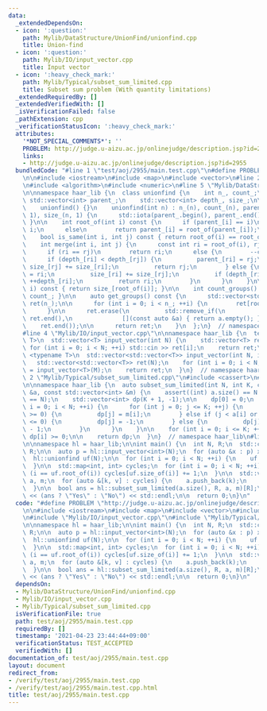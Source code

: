 ```yaml
---
data:
  _extendedDependsOn:
  - icon: ':question:'
    path: Mylib/DataStructure/UnionFind/unionfind.cpp
    title: Union-find
  - icon: ':question:'
    path: Mylib/IO/input_vector.cpp
    title: Input vector
  - icon: ':heavy_check_mark:'
    path: Mylib/Typical/subset_sum_limited.cpp
    title: Subset sum problem (With quantity limitations)
  _extendedRequiredBy: []
  _extendedVerifiedWith: []
  _isVerificationFailed: false
  _pathExtension: cpp
  _verificationStatusIcon: ':heavy_check_mark:'
  attributes:
    '*NOT_SPECIAL_COMMENTS*': ''
    PROBLEM: http://judge.u-aizu.ac.jp/onlinejudge/description.jsp?id=2955
    links:
    - http://judge.u-aizu.ac.jp/onlinejudge/description.jsp?id=2955
  bundledCode: "#line 1 \"test/aoj/2955/main.test.cpp\"\n#define PROBLEM \"http://judge.u-aizu.ac.jp/onlinejudge/description.jsp?id=2955\"\
    \n\n#include <iostream>\n#include <map>\n#include <vector>\n#line 2 \"Mylib/DataStructure/UnionFind/unionfind.cpp\"\
    \n#include <algorithm>\n#include <numeric>\n#line 5 \"Mylib/DataStructure/UnionFind/unionfind.cpp\"\
    \n\nnamespace haar_lib {\n  class unionfind {\n    int n_, count_;\n    mutable\
    \ std::vector<int> parent_;\n    std::vector<int> depth_, size_;\n\n  public:\n\
    \    unionfind() {}\n    unionfind(int n) : n_(n), count_(n), parent_(n), depth_(n,\
    \ 1), size_(n, 1) {\n      std::iota(parent_.begin(), parent_.end(), 0);\n   \
    \ }\n\n    int root_of(int i) const {\n      if (parent_[i] == i)\n        return\
    \ i;\n      else\n        return parent_[i] = root_of(parent_[i]);\n    }\n\n\
    \    bool is_same(int i, int j) const { return root_of(i) == root_of(j); }\n\n\
    \    int merge(int i, int j) {\n      const int ri = root_of(i), rj = root_of(j);\n\
    \      if (ri == rj)\n        return ri;\n      else {\n        --count_;\n  \
    \      if (depth_[ri] < depth_[rj]) {\n          parent_[ri] = rj;\n         \
    \ size_[rj] += size_[ri];\n          return rj;\n        } else {\n          parent_[rj]\
    \ = ri;\n          size_[ri] += size_[rj];\n          if (depth_[ri] == depth_[rj])\
    \ ++depth_[ri];\n          return ri;\n        }\n      }\n    }\n\n    int size_of(int\
    \ i) const { return size_[root_of(i)]; }\n\n    int count_groups() const { return\
    \ count_; }\n\n    auto get_groups() const {\n      std::vector<std::vector<int>>\
    \ ret(n_);\n\n      for (int i = 0; i < n_; ++i) {\n        ret[root_of(i)].push_back(i);\n\
    \      }\n\n      ret.erase(\n          std::remove_if(\n              ret.begin(),\
    \ ret.end(),\n              [](const auto &a) { return a.empty(); }),\n      \
    \    ret.end());\n\n      return ret;\n    }\n  };\n}  // namespace haar_lib\n\
    #line 4 \"Mylib/IO/input_vector.cpp\"\n\nnamespace haar_lib {\n  template <typename\
    \ T>\n  std::vector<T> input_vector(int N) {\n    std::vector<T> ret(N);\n   \
    \ for (int i = 0; i < N; ++i) std::cin >> ret[i];\n    return ret;\n  }\n\n  template\
    \ <typename T>\n  std::vector<std::vector<T>> input_vector(int N, int M) {\n \
    \   std::vector<std::vector<T>> ret(N);\n    for (int i = 0; i < N; ++i) ret[i]\
    \ = input_vector<T>(M);\n    return ret;\n  }\n}  // namespace haar_lib\n#line\
    \ 2 \"Mylib/Typical/subset_sum_limited.cpp\"\n#include <cassert>\n#line 4 \"Mylib/Typical/subset_sum_limited.cpp\"\
    \n\nnamespace haar_lib {\n  auto subset_sum_limited(int N, int K, const std::vector<int>\
    \ &a, const std::vector<int> &m) {\n    assert((int) a.size() == N and (int) m.size()\
    \ == N);\n    std::vector<int> dp(K + 1, -1);\n\n    dp[0] = 0;\n    for (int\
    \ i = 0; i < N; ++i) {\n      for (int j = 0; j <= K; ++j) {\n        if (dp[j]\
    \ >= 0) {\n          dp[j] = m[i];\n        } else if (j < a[i] or dp[j - a[i]]\
    \ <= 0) {\n          dp[j] = -1;\n        } else {\n          dp[j] = dp[j - a[i]]\
    \ - 1;\n        }\n      }\n    }\n\n    for (int i = 0; i <= K; ++i) dp[i] =\
    \ dp[i] >= 0;\n\n    return dp;\n  }\n}  // namespace haar_lib\n#line 9 \"test/aoj/2955/main.test.cpp\"\
    \n\nnamespace hl = haar_lib;\n\nint main() {\n  int N, R;\n  std::cin >> N >>\
    \ R;\n\n  auto p = hl::input_vector<int>(N);\n  for (auto &x : p) x -= 1;\n\n\
    \  hl::unionfind uf(N);\n\n  for (int i = 0; i < N; ++i) {\n    uf.merge(i, p[i]);\n\
    \  }\n\n  std::map<int, int> cycles;\n  for (int i = 0; i < N; ++i) {\n    if\
    \ (i == uf.root_of(i)) cycles[uf.size_of(i)] += 1;\n  }\n\n  std::vector<int>\
    \ a, m;\n  for (auto &[k, v] : cycles) {\n    a.push_back(k);\n    m.push_back(v);\n\
    \  }\n\n  bool ans = hl::subset_sum_limited(a.size(), R, a, m)[R];\n\n  std::cout\
    \ << (ans ? \"Yes\" : \"No\") << std::endl;\n\n  return 0;\n}\n"
  code: "#define PROBLEM \"http://judge.u-aizu.ac.jp/onlinejudge/description.jsp?id=2955\"\
    \n\n#include <iostream>\n#include <map>\n#include <vector>\n#include \"Mylib/DataStructure/UnionFind/unionfind.cpp\"\
    \n#include \"Mylib/IO/input_vector.cpp\"\n#include \"Mylib/Typical/subset_sum_limited.cpp\"\
    \n\nnamespace hl = haar_lib;\n\nint main() {\n  int N, R;\n  std::cin >> N >>\
    \ R;\n\n  auto p = hl::input_vector<int>(N);\n  for (auto &x : p) x -= 1;\n\n\
    \  hl::unionfind uf(N);\n\n  for (int i = 0; i < N; ++i) {\n    uf.merge(i, p[i]);\n\
    \  }\n\n  std::map<int, int> cycles;\n  for (int i = 0; i < N; ++i) {\n    if\
    \ (i == uf.root_of(i)) cycles[uf.size_of(i)] += 1;\n  }\n\n  std::vector<int>\
    \ a, m;\n  for (auto &[k, v] : cycles) {\n    a.push_back(k);\n    m.push_back(v);\n\
    \  }\n\n  bool ans = hl::subset_sum_limited(a.size(), R, a, m)[R];\n\n  std::cout\
    \ << (ans ? \"Yes\" : \"No\") << std::endl;\n\n  return 0;\n}\n"
  dependsOn:
  - Mylib/DataStructure/UnionFind/unionfind.cpp
  - Mylib/IO/input_vector.cpp
  - Mylib/Typical/subset_sum_limited.cpp
  isVerificationFile: true
  path: test/aoj/2955/main.test.cpp
  requiredBy: []
  timestamp: '2021-04-23 23:44:44+09:00'
  verificationStatus: TEST_ACCEPTED
  verifiedWith: []
documentation_of: test/aoj/2955/main.test.cpp
layout: document
redirect_from:
- /verify/test/aoj/2955/main.test.cpp
- /verify/test/aoj/2955/main.test.cpp.html
title: test/aoj/2955/main.test.cpp
---
```

